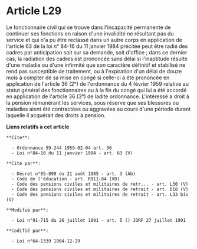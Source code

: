 # Article L29

Le fonctionnaire civil qui se trouve dans l'incapacité permanente de continuer ses fonctions en raison d'une invalidité ne
résultant pas du service et qui n'a pu être reclassé dans un autre corps en application de l'article 63 de la loi n° 84-16 du
11 janvier 1984 précitée peut être radié des cadres par anticipation soit sur sa demande, soit d'office ; dans ce dernier
cas, la radiation des cadres est prononcée sans délai si l'inaptitude résulte d'une maladie ou d'une infirmité que son
caractère définitif et stabilisé ne rend pas susceptible de traitement, ou à l'expiration d'un délai de douze mois à compter
de sa mise en congé si celle-ci a été prononcée en application de l'article 36 (2°) de l'ordonnance du 4 février 1959
relative au statut général des fonctionnaires ou à la fin du congé qui lui a été accordé en application de l'article 36 (3°)
de ladite ordonnance. L'intéressé a droit à la pension rémunérant les services, sous réserve que ses blessures ou maladies
aient été contractées ou aggravées au cours d'une période durant laquelle il acquérait des droits à pension.

**Liens relatifs à cet article**

	**Cite**:

	  - Ordonnance 59-244 1959-02-04 art. 36
	  - Loi n°84-16 du 11 janvier 1984 - art. 63 (V)

	**Cité par**:

	  - Décret n°85-899 du 21 août 1985 - art. 3 (Ab)
	  - Code de l'éducation - art. R911-84 (VD)
	  - Code des pensions civiles et militaires de retr... - art. L30 (V)
	  - Code des pensions civiles et militaires de retrait - art. D18 (V)
	  - Code des pensions civiles et militaires de retrait - art. L33 bis (V)

	**Modifié par**:

	  - Loi n°91-715 du 26 juillet 1991 - art. 5 () JORF 27 juillet 1991

	**Codifié par**:

	  - Loi n°64-1339 1964-12-29
